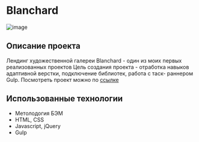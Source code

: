 # Blanchard                                  
![image](https://user-images.githubusercontent.com/99849325/174460342-be13d413-ac5d-4baf-a51d-5c5cd14c791c.png)

## Описание проекта
Лендинг художественной галереи Blanchard - один из моих первых  реализованных проектов
Цель создания проекта - отработка навыков адаптивной верстки, подключение библиотек, работа с таск- раннером Gulp.
Посмотреть проект можно по [ссылке](https://chuchoss.github.io/Blanchard/)

## Использованные технологии
- Метолодогия БЭМ
- HTML, CSS
- Javascript, jQuery
- Gulp
